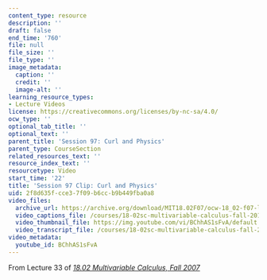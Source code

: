 ```yaml
---
content_type: resource
description: ''
draft: false
end_time: '760'
file: null
file_size: ''
file_type: ''
image_metadata:
  caption: ''
  credit: ''
  image-alt: ''
learning_resource_types:
- Lecture Videos
license: https://creativecommons.org/licenses/by-nc-sa/4.0/
ocw_type: ''
optional_tab_title: ''
optional_text: ''
parent_title: 'Session 97: Curl and Physics'
parent_type: CourseSection
related_resources_text: ''
resource_index_text: ''
resourcetype: Video
start_time: '22'
title: 'Session 97 Clip: Curl and Physics'
uid: 2f8d635f-cce3-7f09-b6cc-b9b449fba0a8
video_files:
  archive_url: https://archive.org/download/MIT18.02F07/ocw-18_02-f07-lec33_300k.mp4
  video_captions_file: /courses/18-02sc-multivariable-calculus-fall-2010/BChhAS1sFvA_captions.vtt
  video_thumbnail_file: https://img.youtube.com/vi/BChhAS1sFvA/default.jpg
  video_transcript_file: /courses/18-02sc-multivariable-calculus-fall-2010/BChhAS1sFvA_transcript.pdf
video_metadata:
  youtube_id: BChhAS1sFvA
---
```

From Lecture 33 of [_18.02 Multivariable Calculus, Fall 2007_](/courses/18-02-multivariable-calculus-fall-2007/video_galleries/video-lectures)